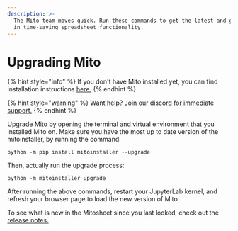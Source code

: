 ```yaml
---
description: >-
  The Mito team moves quick. Run these commands to get the latest and greatest
  in time-saving spreadsheet functionality.
---
```


# Upgrading Mito

{% hint style="info" %}
If you don't have Mito installed yet, you can find installation instructions [here.](../getting-started/installing-mito/)
{% endhint %}

{% hint style="warning" %}
Want help? [Join our discord for immediate support.](https://discord.com/invite/XdJSZyejJU)
{% endhint %}

Upgrade Mito by opening the terminal and virtual environment that you installed Mito on. Make sure you have the most up to date version of the mitoinstaller, by running the command:

```
python -m pip install mitoinstaller --upgrade
```

Then, actually run the upgrade process:

```
python -m mitoinstaller upgrade
```

After running the above commands, restart your JupyterLab kernel, and refresh your browser page to load the new version of Mito.&#x20;

To see what is new in the Mitosheet since you last looked, check out the [release notes.](../misc/release-notes.md)
